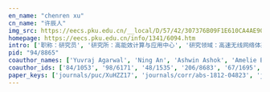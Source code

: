 ```yaml
---
en_name: "chenren xu"
cn_name: "许辰人"
img_src: https://eecs.pku.edu.cn/__local/D/57/42/307376B09F1E610CA4AE9019563_A83B5D9A_2D42.jpg?e=.jpg
homepage: https://eecs.pku.edu.cn/info/1341/6094.htm
intro: ['职称：研究员', '研究所：高能效计算与应用中心', '研究领域：高速无线网络体系架构、低功耗可见光通信系统和情感计算应用 ', '办公电话：86-10-6270130', '电子邮件：chenren@pku.edu.cn', '个人主页：http://ceca.pku.edu.cn/chenren ']
pid: "94/8865"
coauthor_names: ['Yuvraj Agarwal', 'Ning An', 'Ashwin Ashok', 'Amelie Bonde', 'Guanling Chen', 'Guojun Chen', 'Yang Chen', 'Yih-Farn Robin Chen', 'Yuanzhu Chen', 'Yihua Cheng', 'Zhuo Cheng', 'Kristin J. Dana', 'Aaron Yi Ding', 'Xiang Ding', 'Kuntai Du', 'Lilei Feng', 'Bernhard Firner', 'Junichiro Fukuyama', 'Mingchen Gao', 'Yunfeng Gao', 'Marco Gruteser', 'Zhu Han', 'Md. Tanbir Hassan', 'Michael Haus', 'Dong He', 'Hao He', 'Yoshiya Hirase', 'Richard E. Howard', 'Gang Huang 0001', 'Zhenhua Jia', 'Jiangwei Jiang', 'Shuang Jiang', 'Wantong Jiang', 'Deepak Kataria', 'Nic Lane', 'Taegyeong Lee', 'Youngki Lee', 'Supeng Leng', 'Caihua Li', 'Jiaji Li', 'Jun Li', 'Sugang Li', 'Wangyang Li', 'Xiang Li', 'Yuanjie Li', 'Zhenyi Li', 'Xiaodong Lin', 'Zhiqi Lin', 'Janne Lindqvist', 'Gang Liu 0001', 'Hang Liu', 'Jinjun Liu', 'Xuanzhe Liu', 'Yunlu Liu', 'Yunxin Liu', 'Guojie Luo', 'Narayan B. Mandayam', 'Richard P. Martin', 'Emiliano Miluzzo', 'Saeed Moghaddam', 'Robert S. Moore', 'Shreyasee Mukherjee', 'Abhishek Mukherji', 'Thu D. Nguyen', 'Yunzhe Ni', 'Petteri Nurmi', 'Jörg Ott', 'Konstantinos N. Plataniotis', 'Sofie Pollin', 'Saumay Pushp', 'Chen Qian 0001', 'Feng Qian 0001', 'Lijun Qian', 'Kiran Rachuri', 'K. K. Ramakrishnan', 'Alex Reznik', 'Flora D. Salim', 'Vyas Sekar', 'Srinivasan Seshan', 'Ivan Seskar', 'Guobin Shen', 'Yang Shen', 'Stephan Sigg', 'Junehwa Song', 'Vijay Srinivasan', 'Peter Steenkiste', 'Yan Lindsay Sun', 'Yi Sun', 'Emmanuel Munguia Tapia', 'Wade Trappe', 'Tam Vu', 'Hao Wang 0035', 'Jing Wang', 'Jingxian Wang', 'Purui Wang', 'Qing Wang 0007', 'Xiumin Wang', 'Yasha Wang', 'Zhongfeng Wang', 'Dan Wu', 'Yue Wu', 'Zihang Wu', 'Xiufeng Xie', 'Fengyuan Xu', 'Jing Xu', 'Kenuo Xu', 'Xieyang Xu', 'Chenxi Yang', 'Jackie Yang', 'Jun Yang', 'Lei Yang 0031', 'Roy D. Yates', 'Moustafa Youssef', 'Tianlong Yu', 'Wenjia Yuan', 'Daqing Zhang 0001', 'Feixiong Zhang', 'Lan Zhang', 'Lintao Zhang', 'Pei Zhang 0001', 'Pengyu Zhang', 'Yanyong Zhang', 'Yufan Zheng']
coauthor_ids: ['84/1053', '98/6171', '48/1535', '206/8683', '67/1695', '98/786', '48/4792', 'c/YihFarnChen', '33/10585', '226/4171', '58/5381', '36/4636', '127/2803', '40/8963', '264/3619', '222/5908', '09/8068', '72/4436', '11/9613', '161/8403', '87/88', '83/514', '179/3268', '182/7046', '16/5283', '18/813', '159/1214', '26/1455', '11/539-1', '141/7630', '227/7178', '204/3572', '232/1888', '17/421', '172/5428', '222/5910', '51/343', '98/4623', '77/8119', '182/2023', '116/1011', '134/2863', '232/2105', '40/1491', '75/10258', '192/1875', '59/554', '142/5264', '65/1182', '37/2109-1', '43/6690', '37/1943', '08/2161', '93/7400', '55/3521', '30/6124', '11/2657', '55/3942', '78/5985', '18/8147', '75/1504', '133/5028', '78/1249', 'n/ThuDNguyen', '207/1795', '83/3006', '57/6706', 'p/KonstantinosNPlataniotis', '72/4438', '17/8037', '70/3604-1', '54/476-1', '48/536', '95/4619', 'r/KKRamakrishnan', '35/3364', '08/1554', '45/4044', 's/SrinivasanSeshan', '49/4817', '58/1441', '95/5308', '82/5155', '09/2409', '77/6327', 's/PeterSteenkiste', 's/YanLindsaySun', '65/2709', '37/6461', '72/5440', '12/8574', 'w/HaoWang35', '02/736', '153/8510', '211/0532', '97/6505-7', '15/7829', '70/2725', '67/5020', '19/5635', '41/5979', '236/4104', '142/1755', '54/6929', '07/1951', '236/4000', '207/1802', '61/8175', '227/8013', '181/2799', '50/2484-31', 'y/RoyDYates', '52/727', '97/10584', '88/9841', '83/1359-1', '13/10800', '54/2752', '94/5689', '78/5323-1', '33/4816', '44/2799', '47/6006']
paper_keys: ['journals/puc/XuHZZ17', 'journals/corr/abs-1812-04823', 'journals/comcom/ZhangZRLQX15', 'journals/tmc/AshokXVGHZMYD16', 'journals/geoinformatica/YoussefNX18', 'journals/cm/XuLZMC14', 'journals/ijahuc/LiuAHXZ19', 'journals/ijdsn/QianHCXK16', 'journals/sigmobile/XuZ19', 'journals/spm/XuYZ18', 'journals/tmc/XuFZH16', 'journals/cm/WuZXWL17', 'journals/spm/XuSPL18']
---
```

